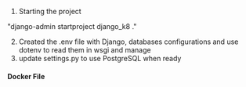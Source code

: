 1) Starting the project 

"django-admin startproject django_k8 ."

2) Created the .env file with Django, databases configurations and use dotenv to read them in wsgi and manage
3) update settings.py to use PostgreSQL when ready

#### Docker File 
